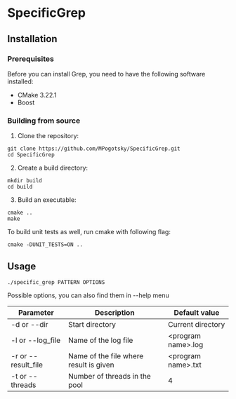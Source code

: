 # SpecificGrep

## Installation
### Prerequisites
Before you can install Grep, you need to have the following software installed:

- CMake 3.22.1
- Boost

### Building from source

1. Clone the repository:

```console
git clone https://github.com/MPogotsky/SpecificGrep.git
cd SpecificGrep
```

2. Create a build directory:

```console
mkdir build
cd build
```

3. Build an executable:

```console
cmake ..
make
```

To build unit tests as well, run cmake with following flag:
```console
cmake -DUNIT_TESTS=ON ..
```

## Usage

```console
./specific_grep PATTERN OPTIONS
```

Possible options, you can also find them in --help menu

| Parameter  | Description | Default value |
|------------|-------------|---------------|
| -d or --dir |	Start directory | Current directory |
|-l or --log_file| Name of the log file | \<program name\>.log |
|-r or --result_file| Name of the file where result is given| \<program name\>.txt |
|-t or --threads| Number of threads in the pool| 4 |
